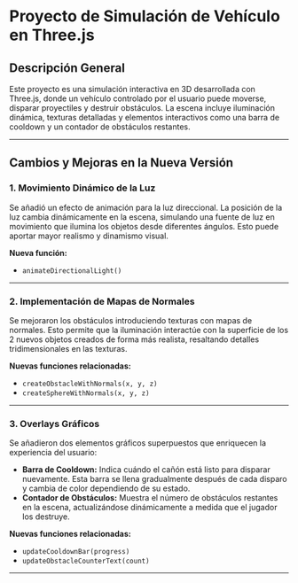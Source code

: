 # Proyecto de Simulación de Vehículo en Three.js

## Descripción General
Este proyecto es una simulación interactiva en 3D desarrollada con Three.js, donde un vehículo controlado por el usuario puede moverse, disparar proyectiles y destruir obstáculos. La escena incluye iluminación dinámica, texturas detalladas y elementos interactivos como una barra de cooldown y un contador de obstáculos restantes.

---

## Cambios y Mejoras en la Nueva Versión

### 1. Movimiento Dinámico de la Luz
Se añadió un efecto de animación para la luz direccional. La posición de la luz cambia dinámicamente en la escena, simulando una fuente de luz en movimiento que ilumina los objetos desde diferentes ángulos. Esto puede aportar mayor realismo y dinamismo visual.

**Nueva función:**  
- `animateDirectionalLight()`

---

### 2. Implementación de Mapas de Normales
Se mejoraron los obstáculos introduciendo texturas con mapas de normales. Esto permite que la iluminación interactúe con la superficie de los 2 nuevos objetos creados de forma más realista, resaltando detalles tridimensionales en las texturas.

**Nuevas funciones relacionadas:**  
- `createObstacleWithNormals(x, y, z)`
- `createSphereWithNormals(x, y, z)`

---

### 3. Overlays Gráficos
Se añadieron dos elementos gráficos superpuestos que enriquecen la experiencia del usuario:
- **Barra de Cooldown:** Indica cuándo el cañón está listo para disparar nuevamente. Esta barra se llena gradualmente después de cada disparo y cambia de color dependiendo de su estado.
- **Contador de Obstáculos:** Muestra el número de obstáculos restantes en la escena, actualizándose dinámicamente a medida que el jugador los destruye.

**Nuevas funciones relacionadas:**  
- `updateCooldownBar(progress)`
- `updateObstacleCounterText(count)`

---

